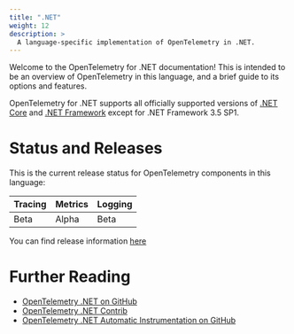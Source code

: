 ```yaml
---
title: ".NET"
weight: 12
description: >
  A language-specific implementation of OpenTelemetry in .NET.
---
```


Welcome to the OpenTelemetry for .NET documentation! This is intended to be an overview of OpenTelemetry in this language, and a brief guide to its options and features.

OpenTelemetry for .NET supports all officially supported versions of [.NET Core](https://dotnet.microsoft.com/download/dotnet-core) and [.NET Framework](https://dotnet.microsoft.com/download/dotnet-framework) except for .NET Framework 3.5 SP1.

# Status and Releases

This is the current release status for OpenTelemetry components in this language:

| Tracing | Metrics | Logging |
| ------- | ------- | ------- |
| Beta    | Alpha   | Beta    |

You can find release information [here](https://github.com/open-telemetry/opentelemetry-dotnet/releases)

# Further Reading

* [OpenTelemetry .NET on GitHub](https://github.com/open-telemetry/opentelemetry-dotnet)
* [OpenTelemetry .NET Contrib](https://github.com/open-telemetry/opentelemetry-dotnet-contrib)
* [OpenTelemetry .NET Automatic Instrumentation on GitHub](https://github.com/open-telemetry/opentelemetry-dotnet-instrumentation)
